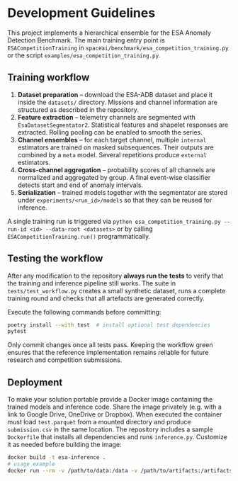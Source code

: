 # Development Guidelines

This project implements a hierarchical ensemble for the ESA Anomaly Detection Benchmark. The main training entry point is `ESACompetitionTraining` in `spaceai/benchmark/esa_competition_training.py` or the script `examples/esa_competition_training.py`.

## Training workflow
1. **Dataset preparation** – download the ESA-ADB dataset and place it inside the `datasets/` directory. Missions and channel information are structured as described in the repository.
2. **Feature extraction** – telemetry channels are segmented with `EsaDatasetSegmentator2`. Statistical features and shapelet responses are extracted. Rolling pooling can be enabled to smooth the series.
3. **Channel ensembles** – for each target channel, multiple `internal` estimators are trained on masked subsequences. Their outputs are combined by a `meta` model. Several repetitions produce `external` estimators.
4. **Cross-channel aggregation** – probability scores of all channels are normalized and aggregated by group. A final event-wise classifier detects start and end of anomaly intervals.
5. **Serialization** – trained models together with the segmentator are stored under `experiments/<run_id>/models` so that they can be reused for inference.

A single training run is triggered via `python esa_competition_training.py --run-id <id> --data-root <datasets>` or by calling `ESACompetitionTraining.run()` programmatically.

## Testing the workflow
After any modification to the repository **always run the tests** to verify that the training and inference pipeline still works. The suite in `tests/test_workflow.py` creates a small synthetic dataset, runs a complete training round and checks that all artefacts are generated correctly.

Execute the following commands before committing:

```bash
poetry install --with test  # install optional test dependencies
pytest
```

Only commit changes once all tests pass. Keeping the workflow green ensures that the reference implementation remains reliable for future research and competition submissions.

## Deployment
To make your solution portable provide a Docker image containing the trained models and inference code. Share the image privately (e.g. with a link to Google Drive, OneDrive or Dropbox). When executed the container must load `test.parquet` from a mounted directory and produce `submission.csv` in the same location. The repository includes a sample `Dockerfile` that installs all dependencies and runs `inference.py`. Customize it as needed before building the image:

```bash
docker build -t esa-inference .
# usage example
docker run --rm -v /path/to/data:/data -v /path/to/artifacts:/artifacts esa-inference
```
